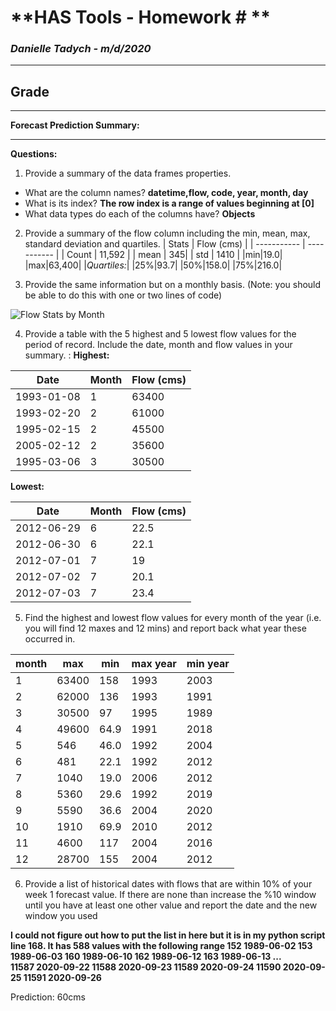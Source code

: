 # **HAS Tools - Homework # **

### *Danielle Tadych -  m/d/2020*
___
## Grade

___

**Forecast Prediction Summary:**

---

**Questions:**

1. Provide a summary of the data frames properties.
 - What are the column names? **datetime,flow, code, year, month, day**
 - What is its index? **The row index is a range of values beginning at [0]**
 - What data types do each of the columns have? **Objects**
2. Provide a summary of the flow column including the min, mean, max, standard deviation and quartiles.
 | Stats | Flow (cms) |
 | ----------- | ----------- |
 | Count  | 11,592 |
 | mean | 345|
 | std | 1410 |
 |min|19.0|
 |max|63,400|
 |*Quartiles:*|
 |25%|93.7|
 |50%|158.0|
 |75%|216.0|

3. Provide the same information but on a monthly basis. (Note: you should be able to do this with one or two lines of code)

![Flow Stats by Month](/Users/danielletadych/Documents/FALL2020/Coding/homework-dtadych/assignment_5/flowmonthstats.png)

4. Provide a table with the 5 highest and 5 lowest flow values for the period of record. Include the date, month and flow values in your summary.
:
**Highest:**

|Date|Month|Flow (cms)|
| --- |---|---|
|1993-01-08|1|63400|
|1993-02-20|2|61000|
|1995-02-15|2|45500|
|2005-02-12|2|35600|
|1995-03-06|3|30500|

**Lowest:**

|Date|Month|Flow (cms)|
| --- |---|---|
|2012-06-29|6|22.5|
|2012-06-30|6|22.1|
|2012-07-01|7|19|
|2012-07-02|7|20.1|
|2012-07-03|7|23.4|


5. Find the highest and lowest flow values for every month of the year (i.e. you will find 12 maxes and 12 mins) and report back what year these occurred in.

|month|max|min|max year|min year|
|---|---|---|---|---|
|1|63400|158|1993|2003
|2|62000|136|1993|1991
|3|30500|97|1995|1989
|4|49600|64.9|1991|2018
|5|546|46.0|1992|2004
|6|481|22.1|1992|2012
|7|1040|19.0|2006|2012
|8|5360|29.6|1992|2019
|9|5590|36.6|2004|2020
|10|1910|69.9|2010|2012
|11|4600|117|2004|2016
|12|28700|155|2004|2012


6. Provide a list of historical dates with flows that are within 10% of your week 1 forecast value. If there are none than increase the %10 window until you have at least one other value and report the date and the new window you used

**I could not figure out how to put the list in here but it is in my python script line 168.  It has 588 values with the following range
152      1989-06-02
153      1989-06-03
160      1989-06-10
162      1989-06-12
163      1989-06-13
            ...    
11587    2020-09-22
11588    2020-09-23
11589    2020-09-24
11590    2020-09-25
11591    2020-09-26**

Prediction: 60cms
